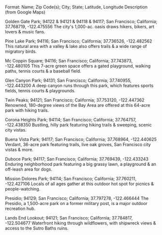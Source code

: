 Format:
Name; Zip Code(s); City; State; Latitude, Longitude
Description (from Google Maps)

Golden Gate Park; 94122 & 94121 & 94118 & 94117; San Francisco; California; 37.768719, -122.475556
The city's 1,000-ac. oasis draws hikers, bikers, art lovers & music fans.

Pine Lake Park; 94116; San Francisco; California; 37.736526, -122.482562
This natural area with a valley & lake also offers trails & a wide range of migratory birds.

Mc Coppin Square; 94116; San Francisco; California; 37.743873, -122.480105
This 7-acre green space offers a gated playground, walking paths, tennis courts & a baseball field.

Glen Canyon Park; 94131; San Francisco; California; 37.740955, -122.443200
A deep canyon runs through this park, which features sports fields, tennis courts & playgrounds.

Twin Peaks; 94121; San Francisco; California; 37.753120, -122.447362
Renowned, 180-degree views of the Bay Area are offered at this 64-acre park with hiking trails.

Corona Heights Park; 94114; San Francisco; California; 37.764757, -122.438350
Bustling, hilly park featuring hiking trails & sweeping, scenic city vistas.

Buena Vista Park; 94117; San Francisco; California; 37.768964, -122.440625
Verdant, 36-acre park featuring trails, live oak groves, San Francisco city vistas & more.


Duboce Park; 94117; San Francisco; California; 37.769439, -122.433243
Enduring neighborhood park featuring a big grassy lawn, a playground & an off-leash area for dogs.

Mission Dolores Park; 94114; San Francisco; California; 37.760211, -122.427106
Locals of all ages gather at this outdoor hot spot for picnics & people-watching.

Presidio; 94129; San Francisco; California; 37.797278, -122.466444
The Presidio, a 1,500-acre park on a former military post, is a major outdoor recreation hub.

Lands End Lookout; 94121; San Francisco; California; 37.784817, -122.504677
Waterfront hiking through wildflowers, with shipwreck views & access to the Sutro Baths ruins.
